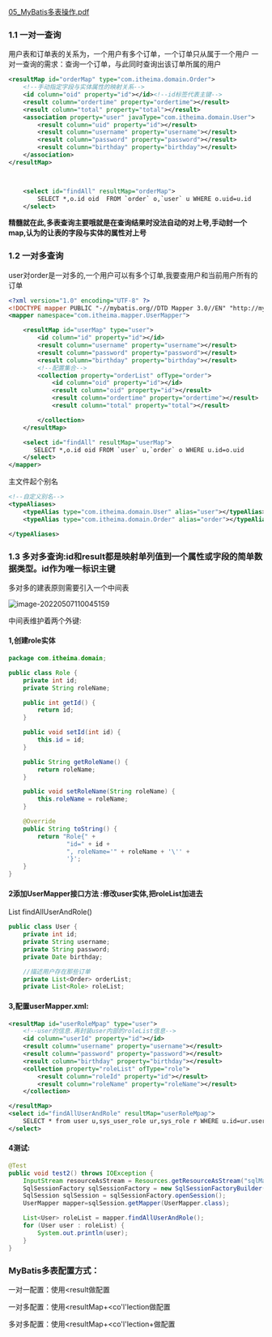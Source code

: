  [05_MyBatis多表操作.pdf](E:\BaiduNetdiskDownload\笔记\第十五天资料\PDF\05_MyBatis多表操作.pdf) 



### 1.1 一对一查询

用户表和订单表的关系为，一个用户有多个订单，一个订单只从属于一个用户 一对一查询的需求：查询一个订单，与此同时查询出该订单所属的用户



```xml
<resultMap id="orderMap" type="com.itheima.domain.Order">
    <!--手动指定字段与实体属性的映射关系-->
    <id column="oid" property="id"></id><!--id标签代表主键-->
    <result column="ordertime" property="ordertime"></result>
    <result column="total" property="total"></result>
    <association property="user" javaType="com.itheima.domain.User">
        <result column="uid" property="id"></result>
        <result column="username" property="username"></result>
        <result column="password" property="password"></result>
        <result column="birthday" property="birthday"></result>
    </association>
</resultMap>



    <select id="findAll" resultMap="orderMap">
        SELECT *,o.id oid  FROM `order` o,`user` u WHERE o.uid=u.id
    </select>
```

**精髓就在此,多表查询主要哦就是在查询结果时没法自动的对上号,手动封一个map,认为的让表的字段与实体的属性对上号**





### 1.2 一对多查询

user对order是一对多的,一个用户可以有多个订单,我要查用户和当前用户所有的订单

```xml
<?xml version="1.0" encoding="UTF-8" ?>
<!DOCTYPE mapper PUBLIC "-//mybatis.org//DTD Mapper 3.0//EN" "http://mybatis.org/dtd/mybatis-3-mapper.dtd">
<mapper namespace="com.itheima.mapper.UserMapper">

    <resultMap id="userMap" type="user">
        <id column="id" property="id"></id>
        <result column="username" property="username"></result>
        <result column="password" property="password"></result>
        <result column="birthday" property="birthday"></result>
        <!--配置集合-->
        <collection property="orderList" ofType="order">
            <id column="oid" property="id"></id>
            <result column="oid" property="id"></result>
            <result column="ordertime" property="ordertime"></result>
            <result column="total" property="total"></result>

        </collection>
    </resultMap>

    <select id="findAll" resultMap="userMap">
       SELECT *,o.id oid FROM `user` u,`order` o WHERE u.id=o.uid
    </select>
</mapper>
```



主文件起个别名

```xml
<!--自定义别名-->
<typeAliases>
    <typeAlias type="com.itheima.domain.User" alias="user"></typeAlias>
    <typeAlias type="com.itheima.domain.Order" alias="order"></typeAlias>

</typeAliases>
```





### 1.3 多对多查询:id和result都是映射单列值到一个属性或字段的简单数据类型。id作为唯一标识主键

多对多的建表原则需要引入一个中间表

![image-20220507110045159](../../../blog/zheng-s/source/image/image-20220507110045159.png)

中间表维护着两个外键\:

#### 1,创建role实体

```java
package com.itheima.domain;

public class Role {
    private int id;
    private String roleName;

    public int getId() {
        return id;
    }

    public void setId(int id) {
        this.id = id;
    }

    public String getRoleName() {
        return roleName;
    }

    public void setRoleName(String roleName) {
        this.roleName = roleName;
    }

    @Override
    public String toString() {
        return "Role{" +
                "id=" + id +
                ", roleName='" + roleName + '\'' +
                '}';
    }
}
```

#### 2添加UserMapper接口方法 :修改user实体,把roleList加进去

List findAllUserAndRole()

```java
public class User {
    private int id;
    private String username;
    private String password;
    private Date birthday;

    //描述用户存在那些订单
    private List<Order> orderList;
    private List<Role> roleList;
```

#### 3,配置userMapper.xml:

```xml
<resultMap id="userRoleMpap" type="user">
    <!--user的信息.再封装user内部的roleList信息-->
    <id column="userId" property="id"></id>
    <result column="username" property="username"></result>
    <result column="password" property="password"></result>
    <result column="birthday" property="birthday"></result>
    <collection property="roleList" ofType="role">
        <result column="roleId" property="id"></result>
        <result column="roleName" property="roleName"></result>
    </collection>

</resultMap>
<select id="findAllUserAndRole" resultMap="userRoleMpap">
    SELECT * from user u,sys_user_role ur,sys_role r WHERE u.id=ur.userId and ur.roleId=r.id
</select>
```





#### 4测试:

```java
@Test
public void test2() throws IOException {
    InputStream resourceAsStream = Resources.getResourceAsStream("sqlMapConfig.xml");
    SqlSessionFactory sqlSessionFactory = new SqlSessionFactoryBuilder().build(resourceAsStream);
    SqlSession sqlSession = sqlSessionFactory.openSession();
    UserMapper mapper=sqlSession.getMapper(UserMapper.class);

    List<User> roleList = mapper.findAllUserAndRole();
    for (User user : roleList) {
        System.out.println(user);
    }
}
```





### MyBatis多表配置方式： 

一对一配置：使用<result做配置

一对多配置：使用<resultMap+<co'l'lection做配置 

多对多配置：使用<resultMap+<co'l'lection+做配置